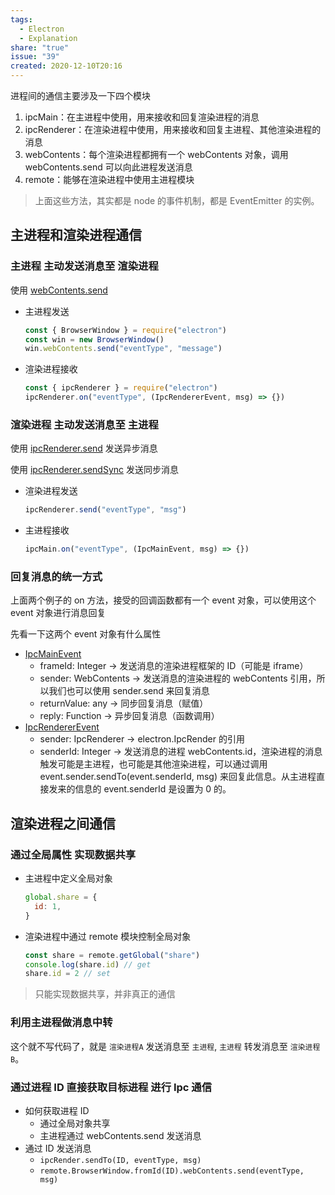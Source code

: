 ```yaml
---  
tags:  
  - Electron  
  - Explanation  
share: "true"  
issue: "39"  
created: 2020-12-10T20:16  
---  
```

  
进程间的通信主要涉及一下四个模块  
  
1. ipcMain：在主进程中使用，用来接收和回复渲染进程的消息  
2. ipcRenderer：在渲染进程中使用，用来接收和回复主进程、其他渲染进程的消息  
3. webContents：每个渲染进程都拥有一个 webContents 对象，调用 webContents.send 可以向此进程发送消息  
4. remote：能够在渲染进程中使用主进程模块  
  
> 上面这些方法，其实都是 node 的事件机制，都是 EventEmitter 的实例。  
  
## 主进程和渲染进程通信  
  
### 主进程 主动发送消息至 渲染进程  
  
使用 [webContents.send](https://www.electronjs.org/docs/api/web-contents#contentssendchannel-args)  
  
- 主进程发送  
  
  ```js  
  const { BrowserWindow } = require("electron")  
  const win = new BrowserWindow()  
  win.webContents.send("eventType", "message")  
  ```  
  
- 渲染进程接收  
  
  ```js  
  const { ipcRenderer } = require("electron")  
  ipcRenderer.on("eventType", (IpcRendererEvent, msg) => {})  
  ```  
  
### 渲染进程 主动发送消息至 主进程  
  
使用 [ipcRenderer.send](https://www.electronjs.org/docs/api/ipc-renderer#ipcrenderersendchannel-args) 发送异步消息  
  
使用 [ipcRenderer.sendSync](https://www.electronjs.org/docs/api/ipc-renderer#ipcrenderersendsyncchannel-args) 发送同步消息  
  
- 渲染进程发送  
  
  ```js  
  ipcRenderer.send("eventType", "msg")  
  ```  
  
- 主进程接收  
  
  ```js  
  ipcMain.on("eventType", (IpcMainEvent, msg) => {})  
  ```  
  
### 回复消息的统一方式  
  
上面两个例子的 on 方法，接受的回调函数都有一个 event 对象，可以使用这个 event 对象进行消息回复  
  
先看一下这两个 event 对象有什么属性  
  
- [IpcMainEvent](https://www.electronjs.org/docs/api/structures/ipc-main-event)  
  - frameId: Integer -> 发送消息的渲染进程框架的 ID（可能是 iframe）  
  - sender: WebContents -> 发送消息的渲染进程的 webContents 引用，所以我们也可以使用 sender.send 来回复消息  
  - returnValue: any -> 同步回复消息（赋值）  
  - reply: Function -> 异步回复消息（函数调用）  
- [IpcRendererEvent](https://www.electronjs.org/docs/api/structures/ipc-renderer-event)  
  - sender: IpcRenderer -> electron.IpcRender 的引用  
  - senderId: Integer -> 发送消息的进程 webContents.id，渲染进程的消息触发可能是主进程，也可能是其他渲染进程，可以通过调用 event.sender.sendTo(event.senderId, msg) 来回复此信息。从主进程直接发来的信息的 event.senderId 是设置为 0 的。  
  
## 渲染进程之间通信  
  
### 通过全局属性 实现数据共享  
  
- 主进程中定义全局对象  
  
  ```js  
  global.share = {  
    id: 1,  
  }  
  ```  
  
- 渲染进程中通过 remote 模块控制全局对象  
  
  ```js  
  const share = remote.getGlobal("share")  
  console.log(share.id) // get  
  share.id = 2 // set  
  ```  
  
> 只能实现数据共享，并非真正的通信  
  
### 利用主进程做消息中转  
  
这个就不写代码了，就是 `渲染进程A` 发送消息至 `主进程`, `主进程` 转发消息至 `渲染进程B`。  
  
### 通过进程 ID 直接获取目标进程 进行 Ipc 通信  
  
- 如何获取进程 ID  
  - 通过全局对象共享  
  - 主进程通过 webContents.send 发送消息  
- 通过 ID 发送消息  
  - `ipcRender.sendTo(ID, eventType, msg)`  
  - `remote.BrowserWindow.fromId(ID).webContents.send(eventType, msg)`  
